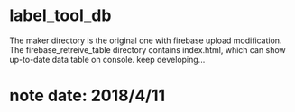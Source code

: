 # label_tool_db
The maker directory is the original one with firebase upload modification.
The firebase_retreive_table directory contains index.html, which can show up-to-date data table on console.
keep developing...
# note date: 2018/4/11